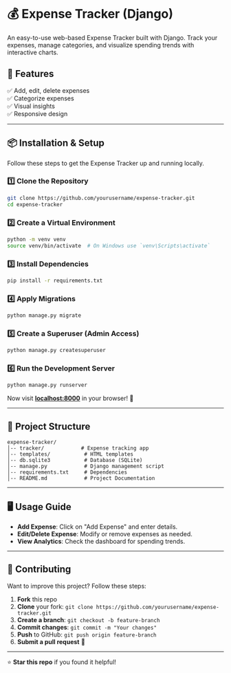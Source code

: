 # 💰 Expense Tracker (Django)

An easy-to-use web-based Expense Tracker built with Django. Track your expenses, manage categories, and visualize spending trends with interactive charts. 

## 🚀 Features

✅ Add, edit, delete expenses  
✅ Categorize expenses  
✅ Visual insights  
✅ Responsive design  

---

## 📦 Installation & Setup

Follow these steps to get the Expense Tracker up and running locally.

### 1️⃣ Clone the Repository

```sh
git clone https://github.com/yourusername/expense-tracker.git
cd expense-tracker
```

### 2️⃣ Create a Virtual Environment

```sh
python -m venv venv
source venv/bin/activate  # On Windows use `venv\Scripts\activate`
```

### 3️⃣ Install Dependencies

```sh
pip install -r requirements.txt
```

### 4️⃣ Apply Migrations

```sh
python manage.py migrate
```

### 5️⃣ Create a Superuser (Admin Access)

```sh
python manage.py createsuperuser
```

### 6️⃣ Run the Development Server

```sh
python manage.py runserver
```

Now visit **[localhost:8000](http://127.0.0.1:8000)** in your browser! 🎉

---

## 📂 Project Structure

```
expense-tracker/
│-- tracker/            # Expense tracking app
│-- templates/           # HTML templates            
│-- db.sqlite3           # Database (SQLite)
│-- manage.py            # Django management script
│-- requirements.txt     # Dependencies
│-- README.md            # Project Documentation
```

---

## 🖥️ Usage Guide

- **Add Expense**: Click on "Add Expense" and enter details.
- **Edit/Delete Expense**: Modify or remove expenses as needed.
- **View Analytics**: Check the dashboard for spending trends.

---

## 🤝 Contributing

Want to improve this project? Follow these steps:

1. **Fork** this repo
2. **Clone** your fork: `git clone https://github.com/yourusername/expense-tracker.git`
3. **Create a branch**: `git checkout -b feature-branch`
4. **Commit changes**: `git commit -m "Your changes"`
5. **Push** to GitHub: `git push origin feature-branch`
6. **Submit a pull request** 🚀

---

⭐ **Star this repo** if you found it helpful!
```


